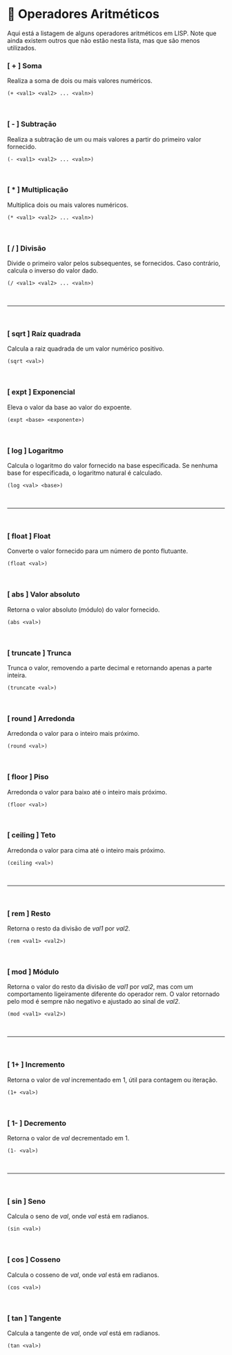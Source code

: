 # 🧮 Operadores Aritméticos
Aqui está a listagem de alguns operadores aritméticos em LISP.
Note que ainda existem outros que não estão nesta lista, mas que são menos utilizados.

### [ + ] Soma

Realiza a soma de dois ou mais valores numéricos.

```
(+ <val1> <val2> ... <valn>)
```
<br>

### [ - ] Subtração

Realiza a subtração de um ou mais valores a partir do primeiro valor fornecido.

```
(- <val1> <val2> ... <valn>)
```
<br>

### [ * ] Multiplicação

Multiplica dois ou mais valores numéricos.

```
(* <val1> <val2> ... <valn>)
```
<br>

### [ / ] Divisão

Divide o primeiro valor pelos subsequentes, se fornecidos. Caso contrário, calcula o inverso do valor dado.

```
(/ <val1> <val2> ... <valn>)
```
<br>

---

<br>

### [ sqrt ] Raíz quadrada

Calcula a raiz quadrada de um valor numérico positivo.

```
(sqrt <val>)
```
<br>

### [ expt ] Exponencial

Eleva o valor da base ao valor do expoente.

```
(expt <base> <exponente>)
```
<br>

### [ log ] Logaritmo

Calcula o logaritmo do valor fornecido na base especificada. Se nenhuma base for especificada, o logaritmo natural é calculado.

```
(log <val> <base>)
```
<br>

---

<br>

### [ float ] Float

Converte o valor fornecido para um número de ponto flutuante.

```
(float <val>)
```
<br>

### [ abs ] Valor absoluto

Retorna o valor absoluto (módulo) do valor fornecido.

```
(abs <val>)
```
<br>

### [ truncate ] Trunca

Trunca o valor, removendo a parte decimal e retornando apenas a parte inteira.

```
(truncate <val>)
```
<br>

### [ round ] Arredonda

Arredonda o valor para o inteiro mais próximo.

```
(round <val>)
```
<br>

### [ floor ] Piso

Arredonda o valor para baixo até o inteiro mais próximo.

```
(floor <val>)
```
<br>

### [ ceiling ] Teto

Arredonda o valor para cima até o inteiro mais próximo.

```
(ceiling <val>)
```

<br>

---

<br>

### [ rem ] Resto

Retorna o resto da divisão de *val1* por *val2*.

```
(rem <val1> <val2>)
```
<br>

### [ mod ] Módulo

Retorna o valor do resto da divisão de *val1* por *val2*, mas com um comportamento ligeiramente diferente do operador rem. O valor retornado pelo mod é sempre não negativo e ajustado ao sinal de *val2*.

```
(mod <val1> <val2>)
```
<br>

---

<br>

### [ 1+ ] Incremento
Retorna o valor de *val* incrementado em 1, útil para contagem ou iteração.

```
(1+ <val>)
```
<br>

### [ 1- ] Decremento
Retorna o valor de *val* decrementado em 1.

```
(1- <val>)
```
<br>

---

<br>


### [ sin ] Seno
Calcula o seno de *val*, onde *val* está em radianos.

```
(sin <val>)
```
<br>

### [ cos ] Cosseno
Calcula o cosseno de *val*, onde *val* está em radianos.

```
(cos <val>)
```
<br>

### [ tan ] Tangente
Calcula a tangente de *val*, onde *val* está em radianos.

```
(tan <val>)
```
